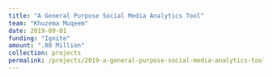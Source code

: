```yaml
---
title: "A General Purpose Social Media Analytics Tool"
team: "Khuzema Muqeem"
date: 2019-09-01
funding: "Ignite"
amount: ".08 Million"
collection: projects
permalink: /projects/2019-a-general-purpose-social-media-analytics-tool
---
```


